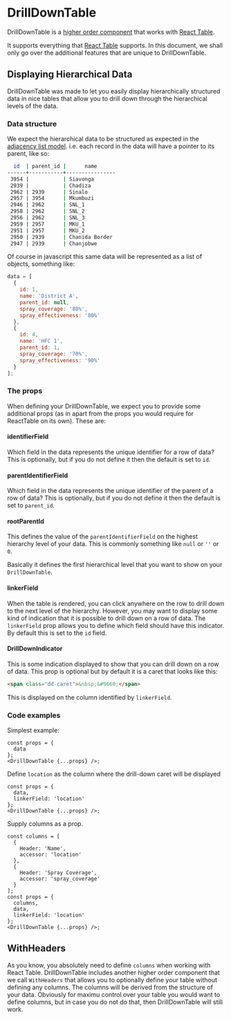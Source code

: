 # DrillDownTable

DrillDownTable is a [higher order component](https://reactjs.org/docs/higher-order-components.html) that works with [React Table](https://github.com/tannerlinsley/react-table).

It supports everything that [React Table](https://github.com/tannerlinsley/react-table) supports. In this document, we shall only go over the additional features that are unique to DrillDownTable.

## Displaying Hierarchical Data

DrillDownTable was made to let you easily display hierarchically structured data in nice tables that allow you to drill down through the hierarchical levels of the data.

### Data structure

We expect the hierarchical data to be structured as expected in the [adjacency list model](https://en.wikipedia.org/wiki/Adjacency_list). i.e. each record in the data will have a pointer to its parent, like so:

```sh
  id  | parent_id |      name
------+-----------+----------------
 3954 |           | Siavonga
 2939 |           | Chadiza
 2962 | 2939      | Sinalo
 2957 | 3954      | Mkumbuzi
 2946 | 2962      | SNL_1
 2958 | 2962      | SNL_2
 2956 | 2962      | SNL_3
 2959 | 2957      | MKU_1
 2951 | 2957      | MKU_2
 2950 | 2939      | Chanida Border
 2947 | 2939      | Chanjobwe
```

Of course in javascript this same data will be represented as a list of objects, something like:

```js
data = [
  {
    id: 1,
    name: 'District A',
    parent_id: null,
    spray_coverage: '80%',
    spray_effectiveness: '80%'
  },
  {
    id: 4,
    name: 'HFC 1',
    parent_id: 1,
    spray_coverage: '70%',
    spray_effectiveness: '90%'
  }
];
```

### The props

When defining your DrillDownTable, we expect you to provide some additional props (as in apart from the props you would require for ReactTable on its own). These are:

#### identifierField

Which field in the data represents the unique identifier for a row of data? This is optionally, but if you do not define it then the default is set to `id`.

#### parentIdentifierField

Which field in the data represents the unique identifier of the parent of a row of data? This is optionally, but if you do not define it then the default is set to `parent_id`.

#### rootParentId

This defines the value of the `parentIdentifierField` on the highest hierarchy level of your data. This is commonly something like `null` or `''` or `0`.

Basically it defines the first hierarchical level that you want to show on your `DrillDownTable`.

#### linkerField

When the table is rendered, you can click anywhere on the row to drill down to the next level of the hierarchy. However, you may want to display some kind of indication that it is possible to drill down on a row of data. The `linkerField` prop allows you to define which field should have this indicator. By default this is set to the `id` field.

#### DrillDownIndicator

This is some indication displayed to show that you can drill down on a row of data. This prop is optional but by default it is a caret that looks like this:

```html
<span class="dd-caret">&nbsp;&#9660;</span>
```

This is displayed on the column identified by `linkerField`.

### Code examples

Simplest example:

```tsx
const props = {
  data
};
<DrillDownTable {...props} />;
```

Define `location` as the column where the drill-down caret will be displayed

```tsx
const props = {
  data,
  linkerField: 'location'
};
<DrillDownTable {...props} />;
```

Supply columns as a prop.

```tsx
const columns = [
  {
    Header: 'Name',
    accessor: 'location'
  },
  {
    Header: 'Spray Coverage',
    accessor: 'spray_coverage'
  }
];
const props = {
  columns,
  data,
  linkerField: 'location'
};
<DrillDownTable {...props} />;
```

## WithHeaders

As you know, you absolutely need to define `columns` when working with React Table. DrillDownTable includes another higher order component that we call `WithHeaders` that allows you to optionally define your table without defining any columns. The columns will be derived from the structure of your data. Obviously for maximu control over your table you would want to define columns, but in case you do not do that, then DrillDownTable will still work.
